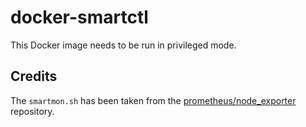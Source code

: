 # docker-smartctl
This Docker image needs to be run in privileged mode.

## Credits
The `smartmon.sh` has been taken from the [prometheus/node_exporter](https://github.com/prometheus/node_exporter) repository.

